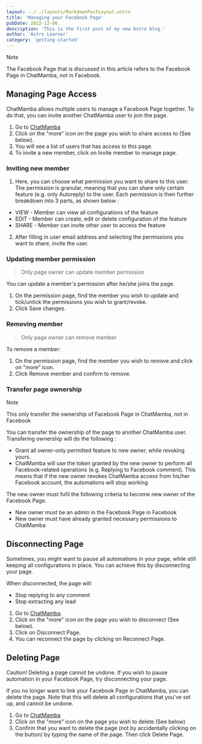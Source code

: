 ```yaml
---
layout: ../../layouts/MarkdownPostLayout.astro
title: 'Managing your Facebook Page'
pubDate: 2022-12-06
description: 'This is the first post of my new Astro blog.'
author: 'Astro Learner'
category: 'getting-started'
---
```


>[!note]
> The Facebook Page that is discussed in this article refers to the Facebook Page in ChatMamba, not in Facebook.

## Managing Page Access

ChatMamba allows multiple users to manage a Facebook Page together. To do that, you can invite another ChatMamba user to join the page.

1. Go to [ChatMamba](https://chatmamba.com)
2. Click on the "more" icon on the page you wish to share access to (See below).
3. You will see a list of users that has access to this page.
4. To invite a new member, click on Invite member to manage page.

### Inviting new member

1. Here, you can choose what permission you want to share to this user. The permission is granular, meaning that you can share only certain feature (e.g. only Autoreply) to the user. Each permission is then further breakdown into 3 parts, as shown below :

- VIEW - Member can view all configurations of the feature
- EDIT - Member can create, edit or delete configuration of the feature
- SHARE - Member can invite other user to access the feature

2. After filling in user email address and selecting the permissions you want to share, invite the user.

### Updating member permission

> Only page owner can update member permission

You can update a member's permission after he/she joins the page.

1. On the permission page, find the member you wish to update and tick/untick the permissions you wish to grant/revoke.
2. Click Save changes.

### Removing member

> Only page owner can remove member

To remove a member:

1. On the permission page, find the member you wish to remove and click on "more" icon.
2. Click Remove member and confirm to remove.

### Transfer page ownership

>[!note]
> This only transfer the ownership of Facebook Page in ChatMamba, not in Facebook

You can transfer the ownership of the page to another ChatMamba user. Transfering ownership will do the following :

- Grant all owner-only permitted feature to new owner, while revoking yours.
- ChatMamba will use the token granted by the new owner to perform all Facebook-related operations (e.g. Replying to Facebook comment). This means that if the new owner revokes ChatMamba access from his/her Facebook account, the automations will stop working

The new owner must fufil the following criteria to become new owner of the Facebook Page.

- New owner must be an admin in the Facebook Page in Facebook
- New owner must have already granted necessary permissions to ChatMamba

## Disconnecting Page

Sometimes, you might want to pause all automations in your page, while still keeping all configurations in place. You can achieve this by disconnecting your page.

When disconnected, the page will:

- Stop replying to any comment
- Stop extracting any lead

1. Go to [ChatMamba](https://chatmamba.com).
2. Click on the "more" icon on the page you wish to disconnect (See below).
3. Click on Disconnect Page.
4. You can reconnect the page by clicking on Reconnect Page.

## Deleting Page

Caution!
Deleting a page cannot be undone. If you wish to pause automation in your Facebook Page, try disconnecting your page.

If you no longer want to link your Facebook Page in ChatMamba, you can delete the page. Note that this will delete all configurations that you've set up, and cannot be undone.

1. Go to [ChatMamba](https://chatmamba.com)
2. Click on the "more" icon on the page you wish to delete (See below)
3. Confirm that you want to delete the page (not by accidentally clicking on the button) by typing the name of the page. Then click Delete Page.
